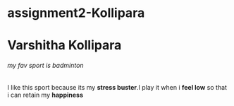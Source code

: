 # assignment2-Kollipara
# Varshitha Kollipara
###### my fav sport is badminton

 I like this sport because its my **stress buster**.I play it when i **feel low** so that i can retain my **happiness**